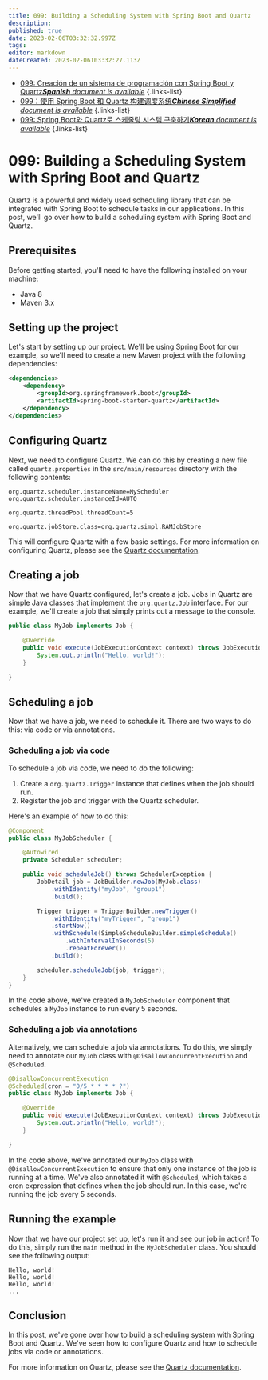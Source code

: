 ```yaml
---
title: 099: Building a Scheduling System with Spring Boot and Quartz
description: 
published: true
date: 2023-02-06T03:32:32.997Z
tags: 
editor: markdown
dateCreated: 2023-02-06T03:32:27.113Z
---
```


- [099: Creación de un sistema de programación con Spring Boot y Quartz***Spanish** document is available*](/es/Knowledge-base/Spring-Boot/Learning/099-building-a-scheduling-system-with-spring-boot-and-quartz)
{.links-list}
- [099：使用 Spring Boot 和 Quartz 构建调度系统***Chinese Simplified** document is available*](/zh/Knowledge-base/Spring-Boot/Learning/099-building-a-scheduling-system-with-spring-boot-and-quartz)
{.links-list}
- [099: Spring Boot와 Quartz로 스케줄링 시스템 구축하기***Korean** document is available*](/ko/Knowledge-base/Spring-Boot/Learning/099-building-a-scheduling-system-with-spring-boot-and-quartz)
{.links-list}


# 099: Building a Scheduling System with Spring Boot and Quartz

Quartz is a powerful and widely used scheduling library that can be integrated with Spring Boot to schedule tasks in our applications. In this post, we'll go over how to build a scheduling system with Spring Boot and Quartz.

## Prerequisites

Before getting started, you'll need to have the following installed on your machine:

- Java 8
- Maven 3.x

## Setting up the project

Let's start by setting up our project. We'll be using Spring Boot for our example, so we'll need to create a new Maven project with the following dependencies:

```xml
<dependencies>
    <dependency>
        <groupId>org.springframework.boot</groupId>
        <artifactId>spring-boot-starter-quartz</artifactId>
    </dependency>
</dependencies>
```

## Configuring Quartz

Next, we need to configure Quartz. We can do this by creating a new file called `quartz.properties` in the `src/main/resources` directory with the following contents:

```properties
org.quartz.scheduler.instanceName=MyScheduler
org.quartz.scheduler.instanceId=AUTO

org.quartz.threadPool.threadCount=5

org.quartz.jobStore.class=org.quartz.simpl.RAMJobStore
```

This will configure Quartz with a few basic settings. For more information on configuring Quartz, please see the [Quartz documentation](http://www.quartz-scheduler.org/documentation/quartz-2.x/configuration/).

## Creating a job

Now that we have Quartz configured, let's create a job. Jobs in Quartz are simple Java classes that implement the `org.quartz.Job` interface. For our example, we'll create a job that simply prints out a message to the console.

```java
public class MyJob implements Job {

    @Override
    public void execute(JobExecutionContext context) throws JobExecutionException {
        System.out.println("Hello, world!");
    }

}
```

## Scheduling a job

Now that we have a job, we need to schedule it. There are two ways to do this: via code or via annotations.

### Scheduling a job via code

To schedule a job via code, we need to do the following:

1. Create a `org.quartz.Trigger` instance that defines when the job should run.
2. Register the job and trigger with the Quartz scheduler.

Here's an example of how to do this:

```java
@Component
public class MyJobScheduler {

    @Autowired
    private Scheduler scheduler;

    public void scheduleJob() throws SchedulerException {
        JobDetail job = JobBuilder.newJob(MyJob.class)
            .withIdentity("myJob", "group1")
            .build();

        Trigger trigger = TriggerBuilder.newTrigger()
            .withIdentity("myTrigger", "group1")
            .startNow()
            .withSchedule(SimpleScheduleBuilder.simpleSchedule()
                .withIntervalInSeconds(5)
                .repeatForever())
            .build();

        scheduler.scheduleJob(job, trigger);
    }
}
```

In the code above, we've created a `MyJobScheduler` component that schedules a `MyJob` instance to run every 5 seconds.

### Scheduling a job via annotations

Alternatively, we can schedule a job via annotations. To do this, we simply need to annotate our `MyJob` class with `@DisallowConcurrentExecution` and `@Scheduled`.

```java
@DisallowConcurrentExecution
@Scheduled(cron = "0/5 * * * * ?")
public class MyJob implements Job {

    @Override
    public void execute(JobExecutionContext context) throws JobExecutionException {
        System.out.println("Hello, world!");
    }

}
```

In the code above, we've annotated our `MyJob` class with `@DisallowConcurrentExecution` to ensure that only one instance of the job is running at a time. We've also annotated it with `@Scheduled`, which takes a cron expression that defines when the job should run. In this case, we're running the job every 5 seconds.

## Running the example

Now that we have our project set up, let's run it and see our job in action! To do this, simply run the `main` method in the `MyJobScheduler` class. You should see the following output:

```
Hello, world!
Hello, world!
Hello, world!
...
```

## Conclusion

In this post, we've gone over how to build a scheduling system with Spring Boot and Quartz. We've seen how to configure Quartz and how to schedule jobs via code or annotations.

For more information on Quartz, please see the [Quartz documentation](http://www.quartz-scheduler.org/documentation/quartz-2.x/).
